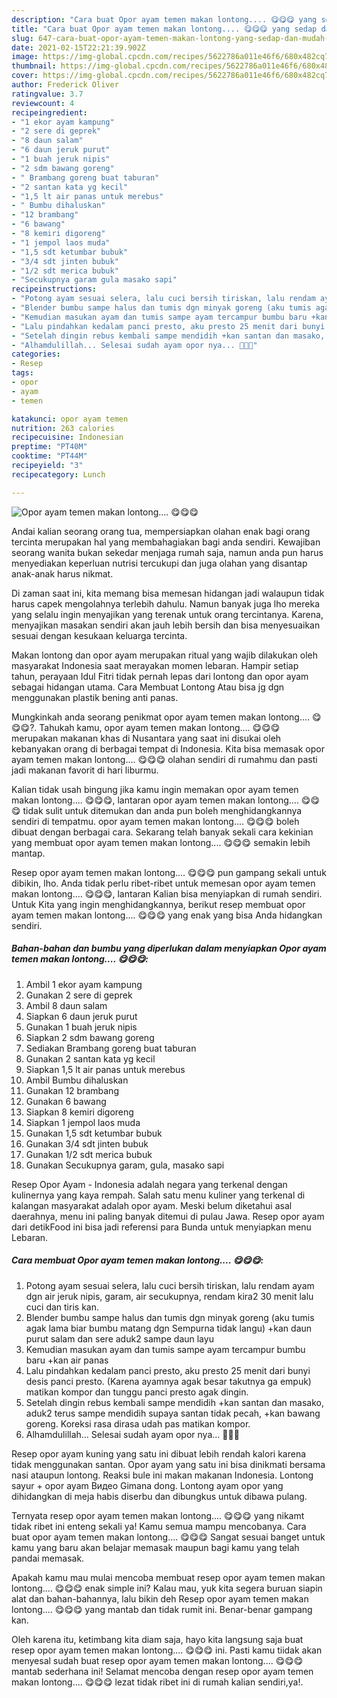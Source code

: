 ```yaml
---
description: "Cara buat Opor ayam temen makan lontong.... 😋😋😋 yang sedap dan Mudah Dibuat"
title: "Cara buat Opor ayam temen makan lontong.... 😋😋😋 yang sedap dan Mudah Dibuat"
slug: 647-cara-buat-opor-ayam-temen-makan-lontong-yang-sedap-dan-mudah-dibuat
date: 2021-02-15T22:21:39.902Z
image: https://img-global.cpcdn.com/recipes/5622786a011e46f6/680x482cq70/opor-ayam-temen-makan-lontong-😋😋😋-foto-resep-utama.jpg
thumbnail: https://img-global.cpcdn.com/recipes/5622786a011e46f6/680x482cq70/opor-ayam-temen-makan-lontong-😋😋😋-foto-resep-utama.jpg
cover: https://img-global.cpcdn.com/recipes/5622786a011e46f6/680x482cq70/opor-ayam-temen-makan-lontong-😋😋😋-foto-resep-utama.jpg
author: Frederick Oliver
ratingvalue: 3.7
reviewcount: 4
recipeingredient:
- "1 ekor ayam kampung"
- "2 sere di geprek"
- "8 daun salam"
- "6 daun jeruk purut"
- "1 buah jeruk nipis"
- "2 sdm bawang goreng"
- " Brambang goreng buat taburan"
- "2 santan kata yg kecil"
- "1,5 lt air panas untuk merebus"
- " Bumbu dihaluskan"
- "12 brambang"
- "6 bawang"
- "8 kemiri digoreng"
- "1 jempol laos muda"
- "1,5 sdt ketumbar bubuk"
- "3/4 sdt jinten bubuk"
- "1/2 sdt merica bubuk"
- "Secukupnya garam gula masako sapi"
recipeinstructions:
- "Potong ayam sesuai selera, lalu cuci bersih tiriskan, lalu rendam ayam dgn air jeruk nipis, garam, air secukupnya, rendam kira2 30 menit lalu cuci dan tiris kan."
- "Blender bumbu sampe halus dan tumis dgn minyak goreng (aku tumis agak lama biar bumbu matang dgn Sempurna tidak langu) +kan daun purut salam dan sere aduk2 sampe daun layu"
- "Kemudian masukan ayam dan tumis sampe ayam tercampur bumbu baru +kan air panas"
- "Lalu pindahkan kedalam panci presto, aku presto 25 menit dari bunyi desis panci presto. (Karena ayamnya agak besar takutnya ga empuk) matikan kompor dan tunggu panci presto agak dingin."
- "Setelah dingin rebus kembali sampe mendidih +kan santan dan masako, aduk2 terus sampe mendidih supaya santan tidak pecah, +kan bawang goreng. Koreksi rasa dirasa udah pas matikan kompor."
- "Alhamdulillah... Selesai sudah ayam opor nya... 👏👏👏"
categories:
- Resep
tags:
- opor
- ayam
- temen

katakunci: opor ayam temen 
nutrition: 263 calories
recipecuisine: Indonesian
preptime: "PT40M"
cooktime: "PT44M"
recipeyield: "3"
recipecategory: Lunch

---
```



![Opor ayam temen makan lontong.... 😋😋😋](https://img-global.cpcdn.com/recipes/5622786a011e46f6/680x482cq70/opor-ayam-temen-makan-lontong-😋😋😋-foto-resep-utama.jpg)

Andai kalian seorang orang tua, mempersiapkan olahan enak bagi orang tercinta merupakan hal yang membahagiakan bagi anda sendiri. Kewajiban seorang  wanita bukan sekedar menjaga rumah saja, namun anda pun harus menyediakan keperluan nutrisi tercukupi dan juga olahan yang disantap anak-anak harus nikmat.

Di zaman  saat ini, kita memang bisa memesan hidangan jadi walaupun tidak harus capek mengolahnya terlebih dahulu. Namun banyak juga lho mereka yang selalu ingin menyajikan yang terenak untuk orang tercintanya. Karena, menyajikan masakan sendiri akan jauh lebih bersih dan bisa menyesuaikan sesuai dengan kesukaan keluarga tercinta. 

Makan lontong dan opor ayam merupakan ritual yang wajib dilakukan oleh masyarakat Indonesia saat merayakan momen lebaran. Hampir setiap tahun, perayaan Idul Fitri tidak pernah lepas dari lontong dan opor ayam sebagai hidangan utama. Cara Membuat Lontong Atau bisa jg dgn menggunakan plastik bening anti panas.

Mungkinkah anda seorang penikmat opor ayam temen makan lontong.... 😋😋😋?. Tahukah kamu, opor ayam temen makan lontong.... 😋😋😋 merupakan makanan khas di Nusantara yang saat ini disukai oleh kebanyakan orang di berbagai tempat di Indonesia. Kita bisa memasak opor ayam temen makan lontong.... 😋😋😋 olahan sendiri di rumahmu dan pasti jadi makanan favorit di hari liburmu.

Kalian tidak usah bingung jika kamu ingin memakan opor ayam temen makan lontong.... 😋😋😋, lantaran opor ayam temen makan lontong.... 😋😋😋 tidak sulit untuk ditemukan dan anda pun boleh menghidangkannya sendiri di tempatmu. opor ayam temen makan lontong.... 😋😋😋 boleh dibuat dengan berbagai cara. Sekarang telah banyak sekali cara kekinian yang membuat opor ayam temen makan lontong.... 😋😋😋 semakin lebih mantap.

Resep opor ayam temen makan lontong.... 😋😋😋 pun gampang sekali untuk dibikin, lho. Anda tidak perlu ribet-ribet untuk memesan opor ayam temen makan lontong.... 😋😋😋, lantaran Kalian bisa menyiapkan di rumah sendiri. Untuk Kita yang ingin menghidangkannya, berikut resep membuat opor ayam temen makan lontong.... 😋😋😋 yang enak yang bisa Anda hidangkan sendiri.

<!--inarticleads1-->

##### Bahan-bahan dan bumbu yang diperlukan dalam menyiapkan Opor ayam temen makan lontong.... 😋😋😋:

1. Ambil 1 ekor ayam kampung
1. Gunakan 2 sere di geprek
1. Ambil 8 daun salam
1. Siapkan 6 daun jeruk purut
1. Gunakan 1 buah jeruk nipis
1. Siapkan 2 sdm bawang goreng
1. Sediakan  Brambang goreng buat taburan
1. Gunakan 2 santan kata yg kecil
1. Siapkan 1,5 lt air panas untuk merebus
1. Ambil  Bumbu dihaluskan
1. Gunakan 12 brambang
1. Gunakan 6 bawang
1. Siapkan 8 kemiri digoreng
1. Siapkan 1 jempol laos muda
1. Gunakan 1,5 sdt ketumbar bubuk
1. Gunakan 3/4 sdt jinten bubuk
1. Gunakan 1/2 sdt merica bubuk
1. Gunakan Secukupnya garam, gula, masako sapi


Resep Opor Ayam - Indonesia adalah negara yang terkenal dengan kulinernya yang kaya rempah. Salah satu menu kuliner yang terkenal di kalangan masyarakat adalah opor ayam. Meski belum diketahui asal daerahnya, menu ini paling banyak ditemui di pulau Jawa. Resep opor ayam dari detikFood ini bisa jadi referensi para Bunda untuk menyiapkan menu Lebaran. 

<!--inarticleads2-->

##### Cara membuat Opor ayam temen makan lontong.... 😋😋😋:

1. Potong ayam sesuai selera, lalu cuci bersih tiriskan, lalu rendam ayam dgn air jeruk nipis, garam, air secukupnya, rendam kira2 30 menit lalu cuci dan tiris kan.
1. Blender bumbu sampe halus dan tumis dgn minyak goreng (aku tumis agak lama biar bumbu matang dgn Sempurna tidak langu) +kan daun purut salam dan sere aduk2 sampe daun layu
1. Kemudian masukan ayam dan tumis sampe ayam tercampur bumbu baru +kan air panas
1. Lalu pindahkan kedalam panci presto, aku presto 25 menit dari bunyi desis panci presto. (Karena ayamnya agak besar takutnya ga empuk) matikan kompor dan tunggu panci presto agak dingin.
1. Setelah dingin rebus kembali sampe mendidih +kan santan dan masako, aduk2 terus sampe mendidih supaya santan tidak pecah, +kan bawang goreng. Koreksi rasa dirasa udah pas matikan kompor.
1. Alhamdulillah... Selesai sudah ayam opor nya... 👏👏👏


Resep opor ayam kuning yang satu ini dibuat lebih rendah kalori karena tidak menggunakan santan. Opor ayam yang satu ini bisa dinikmati bersama nasi ataupun lontong. Reaksi bule ini makan makanan Indonesia. Lontong sayur + opor ayam Видео Gimana dong. Lontong ayam opor yang dihidangkan di meja habis diserbu dan dibungkus untuk dibawa pulang. 

Ternyata resep opor ayam temen makan lontong.... 😋😋😋 yang nikamt tidak ribet ini enteng sekali ya! Kamu semua mampu mencobanya. Cara buat opor ayam temen makan lontong.... 😋😋😋 Sangat sesuai banget untuk kamu yang baru akan belajar memasak maupun bagi kamu yang telah pandai memasak.

Apakah kamu mau mulai mencoba membuat resep opor ayam temen makan lontong.... 😋😋😋 enak simple ini? Kalau mau, yuk kita segera buruan siapin alat dan bahan-bahannya, lalu bikin deh Resep opor ayam temen makan lontong.... 😋😋😋 yang mantab dan tidak rumit ini. Benar-benar gampang kan. 

Oleh karena itu, ketimbang kita diam saja, hayo kita langsung saja buat resep opor ayam temen makan lontong.... 😋😋😋 ini. Pasti kamu tiidak akan menyesal sudah buat resep opor ayam temen makan lontong.... 😋😋😋 mantab sederhana ini! Selamat mencoba dengan resep opor ayam temen makan lontong.... 😋😋😋 lezat tidak ribet ini di rumah kalian sendiri,ya!.

